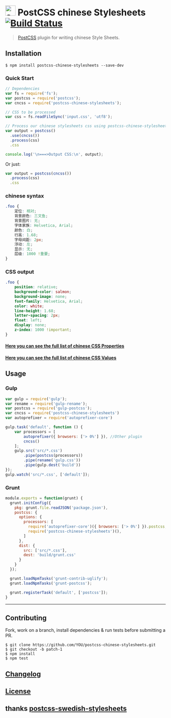 # <img src="https://upload.wikimedia.org/wikipedia/commons/thumb/f/fa/Flag_of_the_People%27s_Republic_of_China.svg/800px-Flag_of_the_People%27s_Republic_of_China.svg.png" alt="china" height="32px" width="auto"> PostCSS chinese Stylesheets [![Build Status][ci-img]][ci]

> [PostCSS] plugin for writing chinese Style Sheets.

[PostCSS]: https://github.com/postcss/postcss
[ci-img]:  https://travis-ci.org/zhouwenbin/postcss-chinese-stylesheets.svg
[ci]:      https://travis-ci.org/zhouwenbin/postcss-chinese-stylesheets
[chinese Values]:      https://github.com/zhouwenbin/chinese-css-values

## Installation

```console
$ npm install postcss-chinese-stylesheets --save-dev
```

### Quick Start

```js
// Dependencies
var fs = require('fs');
var postcss = require('postcss');
var cncss = require('postcss-chinese-stylesheets');

// CSS to be processed
var css = fs.readFileSync('input.css', 'utf8');

// Process our chinese stylesheets css using postcss-chinese-stylesheets
var output = postcss()
  .use(cncss())
  .process(css)
  .css

console.log('\n===>Output CSS:\n', output);
```

Or just:

```js
var output = postcss(cncss())
  .process(css)
  .css
```


### chinese syntax

```css
.foo {
    定位: 相对;
    背景颜色: 三文鱼;
    背景图片: 无;
    字体家族: Helvetica, Arial;
    颜色: 白;
    行高: 1.68;
    字母间距: 2px;
    浮动: 左;
    显示: 无;
    层级: 1000 !重要;
}
```

### CSS output

```css
.foo {
    position: relative;
    background-color: salmon;
    background-image: none;
    font-family: Helvetica, Arial;
    color: white;
    line-height: 1.68;
    letter-spacing: 2px;
    float: left;
    display: none;
    z-index: 1000 !important;
}
```

#### [Here you can see the full list of chinese CSS Properties](https://github.com/zhouwenbin/chinese-css-properties)

#### [Here you can see the full list of chinese CSS Values](https://github.com/zhouwenbin/chinese-css-values)

## Usage

### Gulp

```js
var gulp = require('gulp');
var rename = require('gulp-rename');
var postcss = require('gulp-postcss');
var cncss = require('postcss-chinese-stylesheets')
var autoprefixer = require('autoprefixer-core')

gulp.task('default', function () {
    var processors = [
        autoprefixer({ browsers: ['> 0%'] }), //Other plugin
        cncss()
    ];
    gulp.src('src/*.css')
        .pipe(postcss(processors))
        .pipe(rename('gulp.css'))
        .pipe(gulp.dest('build'))
});
gulp.watch('src/*.css', ['default']);
```

### Grunt

```js
module.exports = function(grunt) {
  grunt.initConfig({
    pkg: grunt.file.readJSON('package.json'),
    postcss: {
      options: {
        processors: [
          require('autoprefixer-core')({ browsers: ['> 0%'] }).postcss, //Other plugin
          require('postcss-chinese-stylesheets')(),
        ]
      },
      dist: {
        src: ['src/*.css'],
        dest: 'build/grunt.css'
      }
    }
  });

  grunt.loadNpmTasks('grunt-contrib-uglify');
  grunt.loadNpmTasks('grunt-postcss');

  grunt.registerTask('default', ['postcss']);
}
```

---

## Contributing

Fork, work on a branch, install dependencies & run tests before submitting a PR.

```console
$ git clone https://github.com/YOU/postcss-chinese-stylesheets.git
$ git checkout -b patch-1
$ npm install
$ npm test
```

## [Changelog](CHANGELOG.md)

## [License](LICENSE)

## thanks [postcss-swedish-stylesheets](https://github.com/johnie/postcss-swedish-stylesheets)

